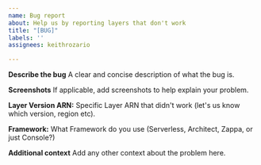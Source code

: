```yaml
---
name: Bug report
about: Help us by reporting layers that don't work
title: "[BUG]"
labels: ''
assignees: keithrozario

---
```


**Describe the bug**
A clear and concise description of what the bug is.

**Screenshots**
If applicable, add screenshots to help explain your problem.

**Layer Version ARN:**
Specific Layer ARN that didn't work (let's us know which version, region etc).

**Framework:**
What Framework do you use (Serverless, Architect, Zappa, or just Console?)

**Additional context**
Add any other context about the problem here.
